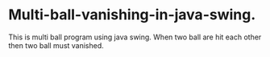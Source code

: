 # Multi-ball-vanishing-in-java-swing.
This is multi ball program using java swing. When two ball are hit each other then two ball must vanished.
